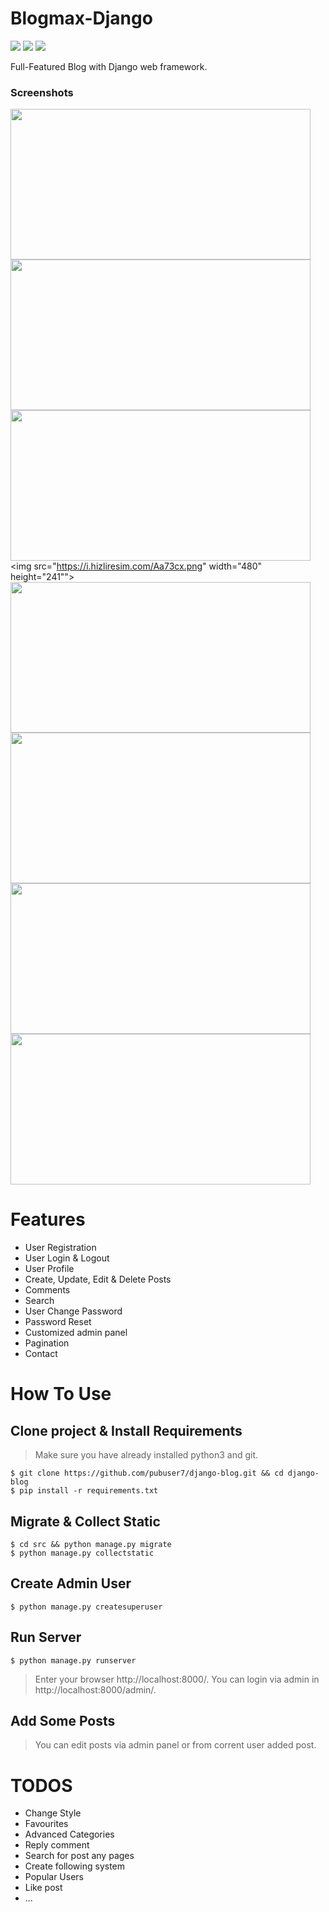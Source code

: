 # Blogmax-Django
[![](https://img.shields.io/pypi/pyversions/Django.svg)](https://python.org/downloads/)
[![](https://img.shields.io/badge/django-2.0%20%7C%202.1%20%7C%202.2-success.svg)](https://djangoproject.com/)
[![](https://img.shields.io/apm/l/vim-mode.svg)](https://choosealicense.com/licenses/mit/)

Full-Featured Blog with Django web framework. 

### Screenshots
<img src="https://i.hizliresim.com/3tggkY.png" width="480" height="241">    <img src="https://i.hizliresim.com/aeEe38.png" width="480" height="241">    <img src="https://i.hizliresim.com/ScjgdY.png" width="480" height="241">    <img src="https://i.hizliresim.com/Aa73cx.png" width="480" height="241""> <img src="https://i.hizliresim.com/ygjwfh.png" width="480" height="241"> <img src="https://i.hizliresim.com/7Th7sE.png" width="480" height="241"> <img src="https://i.hizliresim.com/r5oFxc.png" width="480" height="241"> <img src="https://i.hizliresim.com/my0eDT.png" width="480" height="241">

Features 
=
- User Registration
- User Login & Logout
- User Profile
- Create, Update, Edit & Delete Posts
- Comments
- Search
- User Change Password
- Password Reset
- Customized admin panel
- Pagination
- Contact

How To Use
=
## Clone project & Install Requirements
> Make sure you have already installed python3 and git.
```
$ git clone https://github.com/pubuser7/django-blog.git && cd django-blog
$ pip install -r requirements.txt
```
## Migrate & Collect Static
```
$ cd src && python manage.py migrate
$ python manage.py collectstatic
```
## Create Admin User
```
$ python manage.py createsuperuser
```
## Run Server
```
$ python manage.py runserver
```
> Enter your browser http://localhost:8000/. You can login via admin in http://localhost:8000/admin/.

## Add Some Posts
> You can edit posts via admin panel or from corrent user added post.

TODOS
=
- Change Style
- Favourites
- Advanced Categories
- Reply comment
- Search for post any pages
- Create following system
- Popular Users
- Like post
- ...
